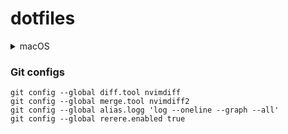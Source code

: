# dotfiles

<details>
<summary>macOS</summary>

- [Homebrew](https://github.com/Homebrew/brew)
  - [fish](https://github.com/fish-shell/fish-shell)
  - [Neovim](https://github.com/neovim/neovim)
  - [AeroSpace](https://github.com/nikitabobko/AeroSpace)
  - [tmux](https://github.com/tmux/tmux)
  - [uv](https://github.com/astral-sh/uv)
    - [Python LSP Server](https://github.com/python-lsp/python-lsp-server)
    - [Ruff](https://github.com/astral-sh/ruff)
    - [JupyterLab](https://github.com/jupyterlab/jupyterlab)
      - [jupyterlab-code-formatter](https://github.com/ryantam626/jupyterlab_code_formatter)
      - [jupyterlab-git](https://github.com/jupyterlab/jupyterlab-git)
      - [jupyterlab-vim](https://github.com/jupyterlab-contrib/jupyterlab-vim)
      - [jupyterlab-lsp](https://github.com/jupyter-lsp/jupyterlab-lsp)
  - [miniconda](https://docs.anaconda.com/free/miniconda/)
  - [ltex-ls](https://github.com/valentjn/ltex-ls)
  - [lua-language-server](https://github.com/LuaLS/lua-language-server)
  - [ccls](https://github.com/MaskRay/ccls)
  - [tldr](https://github.com/tldr-pages/tldr)

<details>
<summary>Hall of Fame</summary>

Things I no longer use but that paved the way for the current setup.

- [Alacritty](https://github.com/alacritty/alacritty)
- [Amethyst](https://github.com/ianyh/Amethyst)
- [Oh My Bash](https://github.com/ohmybash/oh-my-bash)
- [pdm](https://github.com/pdm-project/pdm)
- [pipx](https://github.com/pypa/pipx)
- [Poetry](https://github.com/python-poetry/poetry)
- [pyenv](https://github.com/pyenv/pyenv)
- [python-lsp-ruff](https://github.com/python-lsp/python-lsp-ruff)

</details>

</details>

### Git configs

```
git config --global diff.tool nvimdiff
git config --global merge.tool nvimdiff2
git config --global alias.logg 'log --oneline --graph --all'
git config --global rerere.enabled true
```
